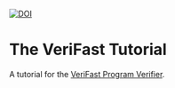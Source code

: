[![DOI](https://zenodo.org/badge/DOI/10.5281/zenodo.11150816.svg)](https://doi.org/10.5281/zenodo.11150816)

# The VeriFast Tutorial

A tutorial for the [VeriFast Program Verifier](https://github.com/verifast/verifast).
